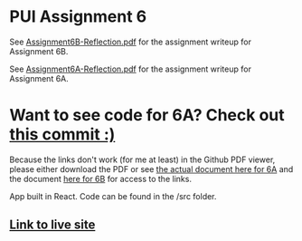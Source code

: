 # PUI Assignment 6

See [Assignment6B-Reflection.pdf](Assignment6B-Reflection.pdf) for the assignment writeup for Assignment 6B. 

See [Assignment6A-Reflection.pdf](Assignment6A-Reflection.pdf) for the assignment writeup for Assignment 6A. 

# Want to see code for 6A? Check out [this commit :)](https://github.com/khanniie/PUI_2020/tree/0c642ac093b0095fef2525b0465640c4ebc88473/assignment_6)

Because the links don't work (for me at least) in the Github PDF viewer, please either download the PDF or see [the actual document here for 6A](https://docs.google.com/document/d/1T8TGbDowWaGaqOTyUWmVK8Y86dafVVSatudvZzJrCLo/edit?usp=sharing) and the document [here for 6B](https://docs.google.com/document/d/1w8mB_OnE7id234rvhzd9ULRE4U7Dpsxvt7hg--ispOM/edit?usp=sharing) for access to the links.

App built in React. Code can be found in the /src folder.

## [Link to live site](https://connie.dog/PUI_homework_6)
